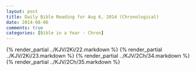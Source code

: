 ```yaml
---
layout: post
title: Daily Bible Reading for Aug 6, 2014 (Chronological)
date: 2014-08-06
comments: true
categories: [Bible in a Year - Chron]
---
```

{% render_partial ../KJV/2Ki/22.markdown %}
{% render_partial ../KJV/2Ki/23.markdown %}
{% render_partial ../KJV/2Ch/34.markdown %}
{% render_partial ../KJV/2Ch/35.markdown %}
